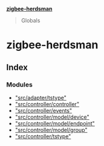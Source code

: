 **[zigbee-herdsman](README.md)**

> Globals

# zigbee-herdsman

## Index

### Modules

* ["src/adapter/tstype"](modules/_src_adapter_tstype_.md)
* ["src/controller/controller"](modules/_src_controller_controller_.md)
* ["src/controller/events"](modules/_src_controller_events_.md)
* ["src/controller/model/device"](modules/_src_controller_model_device_.md)
* ["src/controller/model/endpoint"](modules/_src_controller_model_endpoint_.md)
* ["src/controller/model/group"](modules/_src_controller_model_group_.md)
* ["src/controller/tstype"](modules/_src_controller_tstype_.md)
